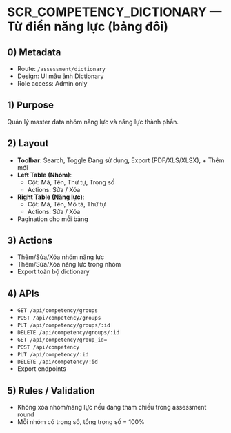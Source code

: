 # SCR_COMPETENCY_DICTIONARY — Từ điển năng lực (bảng đôi)

## 0) Metadata
- Route: `/assessment/dictionary`
- Design: UI mẫu ảnh Dictionary
- Role access: Admin only

## 1) Purpose
Quản lý master data nhóm năng lực và năng lực thành phần.

## 2) Layout
- **Toolbar**: Search, Toggle Đang sử dụng, Export (PDF/XLS/XLSX), + Thêm mới
- **Left Table (Nhóm)**:
  - Cột: Mã, Tên, Thứ tự, Trọng số
  - Actions: Sửa / Xóa
- **Right Table (Năng lực)**:
  - Cột: Mã, Tên, Mô tả, Thứ tự
  - Actions: Sửa / Xóa
- Pagination cho mỗi bảng

## 3) Actions
- Thêm/Sửa/Xóa nhóm năng lực
- Thêm/Sửa/Xóa năng lực trong nhóm
- Export toàn bộ dictionary

## 4) APIs
- `GET /api/competency/groups`
- `POST /api/competency/groups`
- `PUT /api/competency/groups/:id`
- `DELETE /api/competency/groups/:id`
- `GET /api/competency?group_id=`
- `POST /api/competency`
- `PUT /api/competency/:id`
- `DELETE /api/competency/:id`
- Export endpoints

## 5) Rules / Validation
- Không xóa nhóm/năng lực nếu đang tham chiếu trong assessment round
- Mỗi nhóm có trọng số, tổng trọng số = 100%
